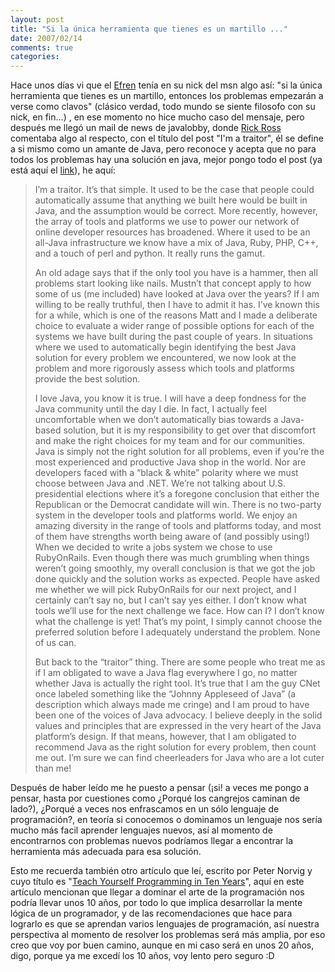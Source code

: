 ```yaml
---
layout: post
title: "Si la única herramienta que tienes es un martillo ..."
date: 2007/02/14
comments: true
categories: 
---
```


Hace unos días vi que el <a href="http://vjunior.utm.mx/~san/">Efren</a> tenía en su nick del msn algo así: "si la única herramienta que tienes es un martillo, entonces los problemas empezarán a verse como clavos" (clásico verdad, todo mundo se siente filosofo con su nick, en fin...)  , en ese momento no hice mucho caso del mensaje, pero después me llegó un mail de news de javalobby, donde <a href="http://jroller.com/page/rickross/Weblog">Rick Ross</a> comentaba algo al respecto, con el título del post "I'm a traitor", él se define a si mismo como un amante de Java, pero reconoce y acepta que no para todos los problemas hay una solución en java, mejor pongo todo el post (ya está aquí el <a href="http://www.javalobby.org/nl/archive/jlnews_20070213o.html">link</a>), he aquí:

<!-- more -->

<blockquote>
<p class="blurb">I’m a traitor. It’s that simple. It used to be the case that  people could automatically assume that anything we built here would be built in  Java, and the assumption would be correct. More recently, however, the array of  tools and platforms we use to power our network of online developer resources  has broadened. Where it used to be an all-Java infrastructure we know have a mix  of Java, Ruby, PHP, C++, and a touch of perl and python. It really runs the  gamut.</p>
<p class="blurb">An old adage says that if the only tool you have is a hammer,  then all problems start looking like nails. Mustn’t that concept apply to how  some of us (me included) have looked at Java over the years? If I am willing to  be really truthful, then I have to admit it has. I’ve known this for a while,  which is one of the reasons Matt and I made a deliberate choice to evaluate a  wider range of possible options for each of the systems we have built during the  past couple of years. In situations where we used to automatically begin  identifying the best Java solution for every problem we encountered, we now look  at the problem and more rigorously assess which tools and platforms provide the  best solution.</p>

<p class="blurb">I love Java, you know it is true. I will have a deep fondness for  the Java community until the day I die. In fact, I actually feel uncomfortable  when we don’t automatically bias towards a Java-based solution, but it is my  responsibility to get over that discomfort and make the right choices for my  team and for our communities. Java is simply not the right solution for all  problems, even if you’re the most experienced and productive Java shop in the  world. Nor are developers faced with a “black &amp; white” polarity where we  must choose between Java and .NET. We’re not talking about U.S. presidential  elections where it’s a foregone conclusion that either the Republican or the  Democrat candidate will win.  There is no two-party system in the developer  tools and platforms world. We enjoy an amazing diversity in the range of tools  and platforms today, and most of them have strengths worth being aware of (and  possibly using!)
When we decided to write a jobs system we chose to use  RubyOnRails. Even though there was much grumbling when things weren’t going  smoothly, my overall conclusion is that we got the job done quickly and the  solution works as expected. People have asked me whether we will pick  RubyOnRails for our next  project, and I certainly can’t say no, but I can’t say  yes either. I don’t know what tools we’ll use for the next challenge we face.  How can I? I don’t know what the challenge is yet! That’s my point, I simply  cannot choose the preferred solution before I adequately understand the problem.  None of us can.
<p class="blurb">But back to the “traitor” thing. There are some people who treat  me as if I am obligated to wave a Java flag everywhere I go, no matter whether  Java is actually the right tool. It’s true that I am the guy CNet once labeled  something like the “Johnny Appleseed of Java” (a description which always made  me cringe) and I am proud to have been one of the voices of Java advocacy. I  believe deeply in the solid values and principles that are expressed in the very  heart of the Java platform’s design. If that means, however, that I am obligated  to recommend Java as the right solution for every problem, then count me out.  I’m sure we can find cheerleaders for Java who are a lot cuter than me!</p>
</blockquote>
Después de haber leído me he puesto a pensar (¡si! a veces me pongo a pensar, hasta por cuestiones como ¿Porqué los cangrejos caminan de lado?), ¿Porqué a veces nos enfrascamos en un sólo lenguaje de programación?, en teoría si conocemos o dominamos un lenguaje nos sería mucho más facil aprender lenguajes nuevos, así al momento de encontrarnos con problemas nuevos podríamos llegar a encontrar la herramienta más adecuada para esa solución.

Esto me recuerda también otro artículo que leí, escrito por Peter Norvig y cuyo título es "<a href="http://norvig.com/21-days.html">Teach Yourself Programming in Ten Years</a>", aquí en este artículo mencionan que llegar a dominar el arte de la programación nos podría llevar unos 10 años, por todo lo que implica desarrollar la mente lógica de un programador, y de las recomendaciones que hace para lograrlo es que se aprendan varios lenguajes de programación, así nuestra perspectiva al momento de resolver los problemas será más amplia, por eso creo que voy por buen camino, aunque en mi caso será en unos 20 años, digo, porque ya me excedí los 10 años, voy lento pero seguro :D
